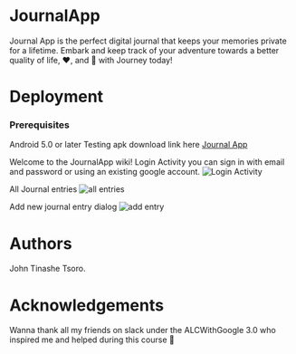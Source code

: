 # JournalApp
Journal App is the perfect digital journal that keeps your memories private for a lifetime. Embark and keep track of your adventure towards a better quality of life, ❤️, and 🙂 with Journey today!


# Deployment
### Prerequisites
Android 5.0 or later
Testing apk download link here
[Journal App](https://drive.google.com/open?id=18_hTNITBvgWYtMQaxP_mN03t8-RYYC-W)

Welcome to the JournalApp wiki!
Login Activity you can sign in with email and password or using an existing google account.
![Login Activity](https://photos.app.goo.gl/pq6Bfyf9bn4T78L5A)

All Journal entries 
![all entries](https://drive.google.com/file/d/1zlY-glMXf4bgm9HOsW_ST_tqKckyIvHh/view?usp=sharing)

Add new journal entry dialog
![add entry](https://drive.google.com/file/d/15QXLIXe340f89snHv-3TeC5Zp-M6WZ9y/view?usp=sharing)


# Authors
John Tinashe Tsoro.

# Acknowledgements
Wanna thank all my friends on slack under the ALCWithGoogle 3.0 who inspired me and helped during this course 🙂
